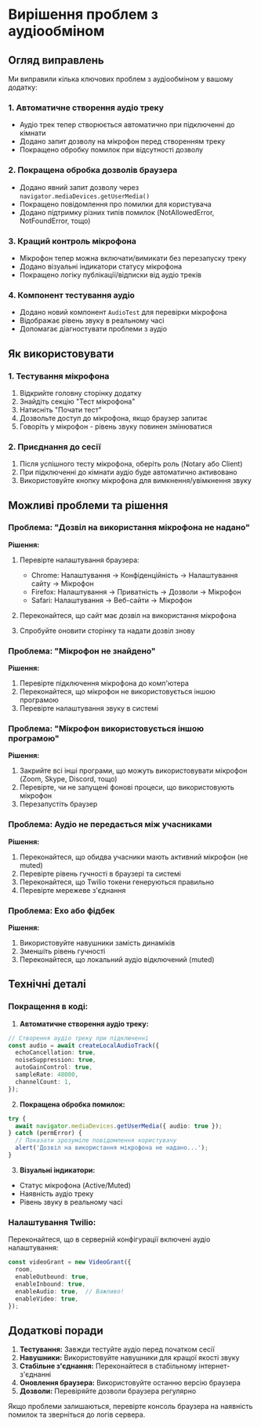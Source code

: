 # Вирішення проблем з аудіообміном

## Огляд виправлень

Ми виправили кілька ключових проблем з аудіообміном у вашому додатку:

### 1. **Автоматичне створення аудіо треку**
- Аудіо трек тепер створюється автоматично при підключенні до кімнати
- Додано запит дозволу на мікрофон перед створенням треку
- Покращено обробку помилок при відсутності дозволу

### 2. **Покращена обробка дозволів браузера**
- Додано явний запит дозволу через `navigator.mediaDevices.getUserMedia()`
- Покращено повідомлення про помилки для користувача
- Додано підтримку різних типів помилок (NotAllowedError, NotFoundError, тощо)

### 3. **Кращий контроль мікрофона**
- Мікрофон тепер можна включати/вимикати без перезапуску треку
- Додано візуальні індикатори статусу мікрофона
- Покращено логіку публікації/відписки від аудіо треків

### 4. **Компонент тестування аудіо**
- Додано новий компонент `AudioTest` для перевірки мікрофона
- Відображає рівень звуку в реальному часі
- Допомагає діагностувати проблеми з аудіо

## Як використовувати

### 1. **Тестування мікрофона**
1. Відкрийте головну сторінку додатку
2. Знайдіть секцію "Тест мікрофона"
3. Натисніть "Почати тест"
4. Дозвольте доступ до мікрофона, якщо браузер запитає
5. Говоріть у мікрофон - рівень звуку повинен змінюватися

### 2. **Приєднання до сесії**
1. Після успішного тесту мікрофона, оберіть роль (Notary або Client)
2. При підключенні до кімнати аудіо буде автоматично активовано
3. Використовуйте кнопку мікрофона для вимкнення/увімкнення звуку

## Можливі проблеми та рішення

### **Проблема: "Дозвіл на використання мікрофона не надано"**

**Рішення:**
1. Перевірте налаштування браузера:
   - Chrome: Налаштування → Конфіденційність → Налаштування сайту → Мікрофон
   - Firefox: Налаштування → Приватність → Дозволи → Мікрофон
   - Safari: Налаштування → Веб-сайти → Мікрофон

2. Переконайтеся, що сайт має дозвіл на використання мікрофона
3. Спробуйте оновити сторінку та надати дозвіл знову

### **Проблема: "Мікрофон не знайдено"**

**Рішення:**
1. Перевірте підключення мікрофона до комп'ютера
2. Переконайтеся, що мікрофон не використовується іншою програмою
3. Перевірте налаштування звуку в системі

### **Проблема: "Мікрофон використовується іншою програмою"**

**Рішення:**
1. Закрийте всі інші програми, що можуть використовувати мікрофон (Zoom, Skype, Discord, тощо)
2. Перевірте, чи не запущені фонові процеси, що використовують мікрофон
3. Перезапустіть браузер

### **Проблема: Аудіо не передається між учасниками**

**Рішення:**
1. Переконайтеся, що обидва учасники мають активний мікрофон (не muted)
2. Перевірте рівень гучності в браузері та системі
3. Переконайтеся, що Twilio токени генеруються правильно
4. Перевірте мережеве з'єднання

### **Проблема: Ехо або фідбек**

**Рішення:**
1. Використовуйте навушники замість динаміків
2. Зменшіть рівень гучності
3. Переконайтеся, що локальний аудіо відключений (muted)

## Технічні деталі

### **Покращення в коді:**

1. **Автоматичне створення аудіо треку:**
```typescript
// Створення аудіо треку при підключенні
const audio = await createLocalAudioTrack({
  echoCancellation: true,
  noiseSuppression: true,
  autoGainControl: true,
  sampleRate: 48000,
  channelCount: 1,
});
```

2. **Покращена обробка помилок:**
```typescript
try {
  await navigator.mediaDevices.getUserMedia({ audio: true });
} catch (permError) {
  // Показати зрозуміле повідомлення користувачу
  alert('Дозвіл на використання мікрофона не надано...');
}
```

3. **Візуальні індикатори:**
- Статус мікрофона (Active/Muted)
- Наявність аудіо треку
- Рівень звуку в реальному часі

### **Налаштування Twilio:**

Переконайтеся, що в серверній конфігурації включені аудіо налаштування:

```typescript
const videoGrant = new VideoGrant({
  room,
  enableOutbound: true,
  enableInbound: true,
  enableAudio: true,  // Важливо!
  enableVideo: true,
});
```

## Додаткові поради

1. **Тестування:** Завжди тестуйте аудіо перед початком сесії
2. **Навушники:** Використовуйте навушники для кращої якості звуку
3. **Стабільне з'єднання:** Переконайтеся в стабільному інтернет-з'єднанні
4. **Оновлення браузера:** Використовуйте останню версію браузера
5. **Дозволи:** Перевіряйте дозволи браузера регулярно

Якщо проблеми залишаються, перевірте консоль браузера на наявність помилок та зверніться до логів сервера.
